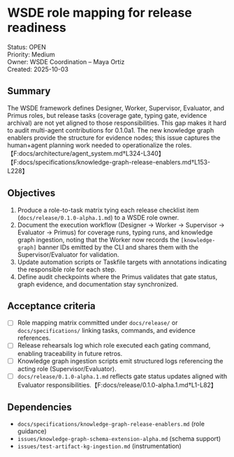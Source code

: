 # WSDE role mapping for release readiness

Status: OPEN  
Priority: Medium  
Owner: WSDE Coordination – Maya Ortiz  
Created: 2025-10-03

## Summary

The WSDE framework defines Designer, Worker, Supervisor, Evaluator, and Primus roles, but release tasks (coverage gate, typing gate, evidence archival) are not yet aligned to those responsibilities. This gap makes it hard to audit multi-agent contributions for 0.1.0a1. The new knowledge graph enablers provide the structure for evidence nodes; this issue captures the human+agent planning work needed to operationalize the roles.【F:docs/architecture/agent_system.md†L324-L340】【F:docs/specifications/knowledge-graph-release-enablers.md†L153-L228】

## Objectives

1. Produce a role-to-task matrix tying each release checklist item (`docs/release/0.1.0-alpha.1.md`) to a WSDE role owner.
2. Document the execution workflow (Designer → Worker → Supervisor → Evaluator → Primus) for coverage runs, typing runs, and knowledge graph ingestion, noting that the Worker now records the `[knowledge-graph]` banner IDs emitted by the CLI and shares them with the Supervisor/Evaluator for validation.
3. Update automation scripts or Taskfile targets with annotations indicating the responsible role for each step.  
4. Define audit checkpoints where the Primus validates that gate status, graph evidence, and documentation stay synchronized.

## Acceptance criteria

- [ ] Role mapping matrix committed under `docs/release/` or `docs/specifications/` linking tasks, commands, and evidence references.  
- [ ] Release rehearsals log which role executed each gating command, enabling traceability in future retros.  
- [ ] Knowledge graph ingestion scripts emit structured logs referencing the acting role (Supervisor/Evaluator).  
- [ ] `docs/release/0.1.0-alpha.1.md` reflects gate status updates aligned with Evaluator responsibilities.【F:docs/release/0.1.0-alpha.1.md†L1-L82】

## Dependencies

- `docs/specifications/knowledge-graph-release-enablers.md` (role guidance)  
- `issues/knowledge-graph-schema-extension-alpha.md` (schema support)  
- `issues/test-artifact-kg-ingestion.md` (instrumentation)
